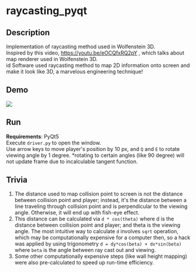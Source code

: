 
# raycasting_pyqt

## Description
Implementation of raycasting method used in Wolfenstein 3D.   
Inspired by this video, https://youtu.be/eOCQfxRQ2pY  , which talks about map renderer used in Wolfenstein 3D.  
id Software used raycasting method to map 2D information onto screen and make it look like 3D, a marvelous engineering technique!  
## Demo
 ![](gif/400x600.gif)
## Run
**Requirements**: PyQt5  
Execute ```driver.py``` to open the window.  
Use arrow keys to move player's position by 10 px, and ```Q``` and ```E``` to rotate viewing angle by 1 degree. *rotating to certain angles (like 90 degree) will not update frame due to incalculable tangent function.

## Trivia 
1. The distance used to map collision point to screen is not the distance between collision point and player; instead, it's the distance between a line traveling through collision point and is perpendicular to the viewing angle. Otherwise, it will end up with fish-eye effect.  
2. This distance can be calculated via ```d * cos(theta)``` where d is the distance between collision point and player; and theta is the viewing angle. The most intuitive way to calculate ```d``` involves ```sqrt``` operation, which may be computationally expensive for a computer then, so a hack was applied by using trigonometry ```d = dy*cos(beta) + dx*sin(beta)``` where ```beta``` is the angle between ray cast out and viewing.
3. Some other computationally expensive steps (like wall height mapping) were also pre-calculated to speed up run-time efficiency.
